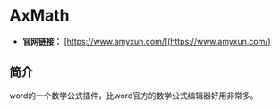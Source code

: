 # AxMath

- **官网链接：** [https://www.amyxun.com/](https://www.amyxun.com/)

## 简介
word的一个数学公式插件，比word官方的数学公式编辑器好用非常多。